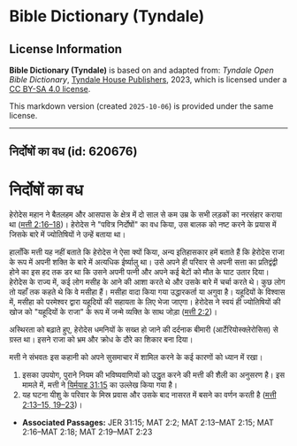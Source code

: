 # Bible Dictionary (Tyndale)

## License Information

**Bible Dictionary (Tyndale)** is based on and adapted from: _Tyndale Open Bible Dictionary_, [Tyndale House Publishers](https://tyndaleopenresources.com/), 2023, which is licensed under a [CC BY-SA 4.0 license](https://creativecommons.org/licenses/by-sa/4.0/legalcode.en).

This markdown version (created `2025-10-06`) is provided under the same license.



--------------------------------

## निर्दोषों का वध (id: 620676)

निर्दोषों का वध
===============

हेरोदेस महान ने बैतलहम और आसपास के क्षेत्र में दो साल से कम उम्र के सभी लड़कों का नरसंहार कराया था ([मत्ती 2:16–18](https://ref.ly/Matt2:16-Matt2:18))। हेरोदेस ने "पवित्र निर्दोषों" का वध किया, उस बालक को नष्ट करने के प्रयास में जिसके बारे में ज्योतिषियों ने उन्हें बताया था।

हालाँकि मत्ती यह नहीं बताते कि हेरोदेस ने ऐसा क्यों किया, अन्य इतिहासकार हमें बताते हैं कि हेरोदेस राजा के रूप में अपनी शक्ति के बारे में अत्यधिक ईर्ष्यालु था। उसे अपने ही परिवार से अपनी सत्ता का प्रतिद्वंद्वी होने का इस हद तक डर था कि उसने अपनी पत्नी और अपने कई बेटों को मौत के घाट उतार दिया। हेरोदेस के राज्य में, कई लोग मसीह के आने की आशा करते थे और उसके बारे में चर्चा करते थे। कुछ लोग तो यहाँ तक कहते थे कि वे मसीहा हैं। मसीहा वादा किया गया उद्धारकर्ता या अगुवा है। यहूदियों के विश्वास में, मसीहा को परमेश्वर द्वारा यहूदियों की सहायता के लिए भेजा जाएगा। हेरोदेस ने स्वयं ही ज्योतिषियों की खोज को "यहूदियों के राजा" के रूप में जन्मे व्यक्ति के साथ जोड़ा ([मत्ती 2:2](https://ref.ly/Matt2:2))।

अस्थिरता को बढ़ाते हुए, हेरोदेस धमनियों के सख्त हो जाने की दर्दनाक बीमारी (आर्टेरियोस्क्लेरोसिस) से ग्रस्त था। इसने राजा को भ्रम और क्रोध के दौरे का शिकार बना दिया।

मत्ती ने संभवतः इस कहानी को अपने सुसमाचार में शामिल करने के कई कारणों को ध्यान में रखा।

1. इसका उपयोग, पुराने नियम की भविष्यवाणियों को उद्धृत करने की मत्ती की शैली का अनुसरण है। इस मामले में, मत्ती ने [यिर्मयाह 31:15](https://ref.ly/Jer31:15) का उल्लेख किया गया है।
2. यह घटना यीशु के परिवार के मिस्र प्रवास और उसके बाद नासरत में बसने का वर्णन करती है ([मत्ती 2:13–15, 19–23](https://ref.ly/Matt2:13-Matt2:15,Matt2:19-Matt2:23))।

* **Associated Passages:** JER 31:15; MAT 2:2; MAT 2:13–MAT 2:15; MAT 2:16–MAT 2:18; MAT 2:19–MAT 2:23

